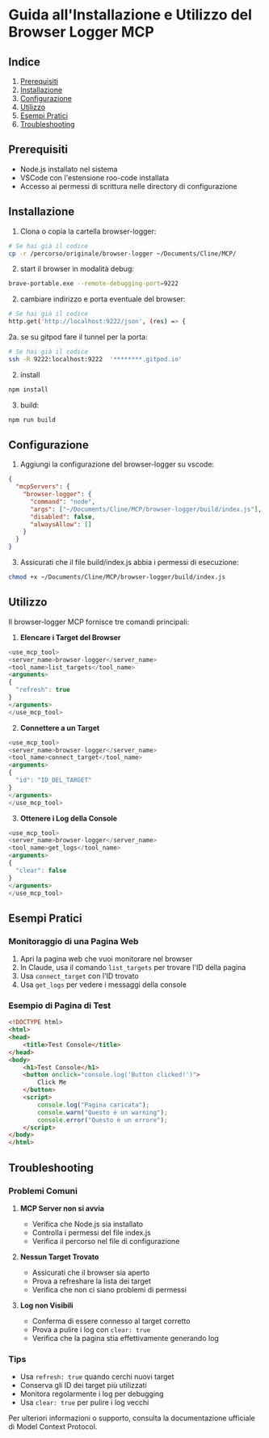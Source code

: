 # Guida all'Installazione e Utilizzo del Browser Logger MCP

## Indice
1. [Prerequisiti](#prerequisiti)
2. [Installazione](#installazione)
3. [Configurazione](#configurazione)
4. [Utilizzo](#utilizzo)
5. [Esempi Pratici](#esempi-pratici)
6. [Troubleshooting](#troubleshooting)

## Prerequisiti

- Node.js installato nel sistema
- VSCode con l'estensione roo-code installata
- Accesso ai permessi di scrittura nelle directory di configurazione

## Installazione



1. Clona o copia la cartella browser-logger:
```bash
# Se hai già il codice
cp -r /percorso/originale/browser-logger ~/Documents/Cline/MCP/
```

2. start il browser in modalità debug:
```bash
brave-portable.exe --remote-debugging-port=9222
```

2. cambiare indirizzo e porta eventuale del browser:
```bash
# Se hai già il codice
http.get('http://localhost:9222/json', (res) => {
```

2a. se su gitpod fare il tunnel per la porta:
```bash
# Se hai già il codice
ssh -R 9222:localhost:9222  '********.gitpod.io'
```

2. install
```bash
npm install
```

3. build:
```bash
npm run build
```

## Configurazione



1. Aggiungi la configurazione del browser-logger su vscode:
```json
{
  "mcpServers": {
    "browser-logger": {
      "command": "node",
      "args": ["~/Documents/Cline/MCP/browser-logger/build/index.js"],
      "disabled": false,
      "alwaysAllow": []
    }
  }
}
```

3. Assicurati che il file build/index.js abbia i permessi di esecuzione:
```bash
chmod +x ~/Documents/Cline/MCP/browser-logger/build/index.js
```

## Utilizzo

Il browser-logger MCP fornisce tre comandi principali:

1. **Elencare i Target del Browser**
```javascript
<use_mcp_tool>
<server_name>browser-logger</server_name>
<tool_name>list_targets</tool_name>
<arguments>
{
  "refresh": true
}
</arguments>
</use_mcp_tool>
```

2. **Connettere a un Target**
```javascript
<use_mcp_tool>
<server_name>browser-logger</server_name>
<tool_name>connect_target</tool_name>
<arguments>
{
  "id": "ID_DEL_TARGET"
}
</arguments>
</use_mcp_tool>
```

3. **Ottenere i Log della Console**
```javascript
<use_mcp_tool>
<server_name>browser-logger</server_name>
<tool_name>get_logs</tool_name>
<arguments>
{
  "clear": false
}
</arguments>
</use_mcp_tool>
```

## Esempi Pratici

### Monitoraggio di una Pagina Web

1. Apri la pagina web che vuoi monitorare nel browser
2. In Claude, usa il comando `list_targets` per trovare l'ID della pagina
3. Usa `connect_target` con l'ID trovato
4. Usa `get_logs` per vedere i messaggi della console

### Esempio di Pagina di Test

```html
<!DOCTYPE html>
<html>
<head>
    <title>Test Console</title>
</head>
<body>
    <h1>Test Console</h1>
    <button onclick="console.log('Button clicked!')">
        Click Me
    </button>
    <script>
        console.log("Pagina caricata");
        console.warn("Questo è un warning");
        console.error("Questo è un errore");
    </script>
</body>
</html>
```

## Troubleshooting

### Problemi Comuni

1. **MCP Server non si avvia**
   - Verifica che Node.js sia installato
   - Controlla i permessi del file index.js
   - Verifica il percorso nel file di configurazione

2. **Nessun Target Trovato**
   - Assicurati che il browser sia aperto
   - Prova a refreshare la lista dei target
   - Verifica che non ci siano problemi di permessi

3. **Log non Visibili**
   - Conferma di essere connesso al target corretto
   - Prova a pulire i log con `clear: true`
   - Verifica che la pagina stia effettivamente generando log

### Tips

- Usa `refresh: true` quando cerchi nuovi target
- Conserva gli ID dei target più utilizzati
- Monitora regolarmente i log per debugging
- Usa `clear: true` per pulire i log vecchi

Per ulteriori informazioni o supporto, consulta la documentazione ufficiale di Model Context Protocol.
